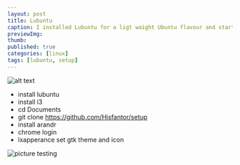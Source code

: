 ```yaml
---
layout: post
title: Lubuntu
caption: I installed Lubuntu for a ligt waight Ubuntu flavour and started my custom setup with an setup.sh and dotfiles via github.
previewImg: 
thumb:		
published: true
categories: [linux]
tags: [lubuntu, setup]
---
```

![alt text](/assets/pictures/test.jpg)

* install lubuntu
* install i3
* cd Documents
* git clone https://github.com/Hisfantor/setup
* install arandr
* chrome login
* lxapperance set gtk theme and icon

![picture testing](/assets/pictures/bc.png)